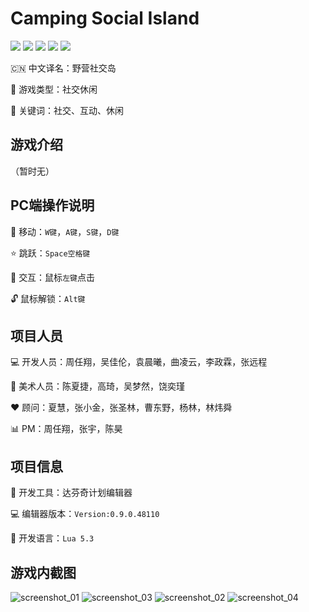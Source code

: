 # Camping Social Island</h1>
[![](https://img.shields.io/badge/-DaVinci-MediumPurple)](http://api.projectdavinci.com/)
[![](https://img.shields.io/badge/project-Ava-ff69b4)](https://github.com/lilith-avatar/avatar-ava/projects/1)
[![](https://img.shields.io/badge/-api%20plugin-9cf)](https://github.com/lilith-avatar/davinci-api-wrap)
[![](https://img.shields.io/github/v/release/lilith-avatar/social-island)](https://github.com/lilith-avatar/social-island/releases)
[![](https://img.shields.io/badge/smap-download-success)](https://github.com/lilith-avatar/social-island/raw/main/Smap/Social%20Island.smap)

:cn: 中文译名：野营社交岛

:sunrise_over_mountains: 游戏类型：社交休闲

:key: 关键词：社交、互动、休闲

## 游戏介绍

（暂时无）

## PC端操作说明

:round_pushpin: 移动：`W键`，`A键`，`S键`，`D键`

:star: 跳跃：`Space空格键`

:meat_on_bone: 交互：鼠标`左键`点击

:unlock: 鼠标解锁：`Alt键`

## 项目人员

:computer: 开发人员：周任翔，吴佳伦，袁晨曦，曲凌云，李政霖，张远程

:art: 美术人员：陈夏捷，高琦，吴梦然，饶奕瑾

:hearts: 顾问：夏慧，张小金，张圣林，曹东野，杨林，林炜舜

:bar_chart: PM：周任翔，张宇，陈昊

## 项目信息

:hammer: 开发工具：达芬奇计划编辑器

:computer: 编辑器版本：`Version:0.9.0.48110`

:1234: 开发语言：`Lua 5.3`

## 游戏内截图
![screenshot_01](https://user-images.githubusercontent.com/64057282/111729128-557c6b80-88a9-11eb-987e-80f280d8eaae.png)
![screenshot_03](https://user-images.githubusercontent.com/64057282/111729138-5d3c1000-88a9-11eb-8253-0b4175b61d51.png)
![screenshot_02](https://user-images.githubusercontent.com/64057282/111729132-59a88900-88a9-11eb-9ce9-0dab5ca1e35a.png)
![screenshot_04](https://user-images.githubusercontent.com/64057282/111729140-5f05d380-88a9-11eb-9aa0-fc7652955e8f.png)
